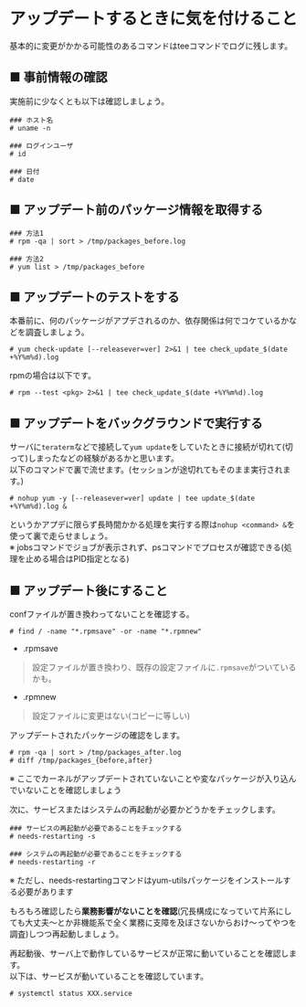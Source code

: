 # アップデートするときに気を付けること
基本的に変更がかかる可能性のあるコマンドはteeコマンドでログに残します。
## ■ 事前情報の確認
実施前に少なくとも以下は確認しましょう。
```
### ホスト名
# uname -n

### ログインユーザ
# id

### 日付
# date
```
## ■ アップデート前のパッケージ情報を取得する
```
### 方法1
# rpm -qa | sort > /tmp/packages_before.log

### 方法2
# yum list > /tmp/packages_before
```
## ■ アップデートのテストをする
本番前に、何のパッケージがアプデされるのか、依存関係は何でコケているかなどを調査しましょう。
```
# yum check-update [--releasever=ver] 2>&1 | tee check_update_$(date +%Y%m%d).log
```
rpmの場合は以下です。
```
# rpm --test <pkg> 2>&1 | tee check_update_$(date +%Y%m%d).log
```
## ■ アップデートをバックグラウンドで実行する
サーバに`teraterm`などで接続して`yum update`をしていたときに接続が切れて(切って)しまったなどの経験があるかと思います。  
以下のコマンドで裏で流せます。(セッションが途切れてもそのまま実行されます。)
```
# nohup yum -y [--releasever=ver] update | tee update_$(date +%Y%m%d).log &
```
というかアプデに限らず長時間かかる処理を実行する際は`nohup <command> &`を使って裏で走らせましょう。  
※ jobsコマンドでジョブが表示されず、psコマンドでプロセスが確認できる(処理を止める場合はPID指定となる)
## ■ アップデート後にすること
confファイルが置き換わってないことを確認する。
```
# find / -name "*.rpmsave" -or -name "*.rpmnew"
```
- .rpmsave

> 設定ファイルが置き換わり、既存の設定ファイルに`.rpmsave`がついているかも。 

- .rpmnew

> 設定ファイルに変更はない(コピーに等しい)  
  
アップデートされたパッケージの確認をします。
```
# rpm -qa | sort > /tmp/packages_after.log
# diff /tmp/packages_{before,after}
```
※ ここでカーネルがアップデートされていないことや変なパッケージが入り込んでいないことを確認しましょう   

次に、サービスまたはシステムの再起動が必要かどうかをチェックします。
```
### サービスの再起動が必要であることをチェックする
# needs-restarting -s

### システムの再起動が必要であることをチェックする
# needs-restarting -r
```
※ ただし、needs-restartingコマンドはyum-utilsパッケージをインストールする必要があります
  
もろもろ確認したら**業務影響がないことを確認**(冗長構成になっていて片系にしても大丈夫〜とか非機能系で全く業務に支障を及ぼさないからおけ〜ってやつを調査)しつつ再起動しましょう。  
  
再起動後、サーバ上で動作しているサービスが正常に動いていることを確認します。  
以下は、サービスが動いていることを確認しています。
```
# systemctl status XXX.service
```
